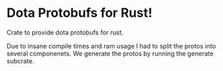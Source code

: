# Dota Protobufs for Rust!

Crate to provide dota protobufs for rust.

Due to insane compile times and ram usage I had to split the protos into several componenets. We generate the protos by running the generate subcrate.

